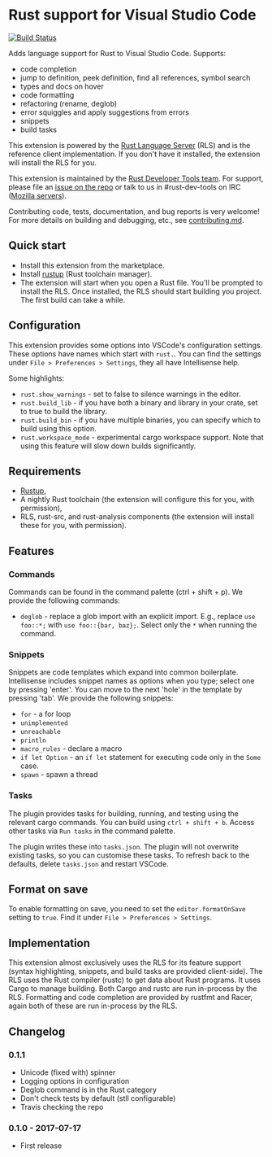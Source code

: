 # Rust support for Visual Studio Code

[![Build Status](https://travis-ci.org/rust-lang-nursery/rls-vscode.svg?branch=master)](https://travis-ci.org/rust-lang-nursery/rls-vscode)

Adds language support for Rust to Visual Studio Code. Supports:

* code completion
* jump to definition, peek definition, find all references, symbol search
* types and docs on hover
* code formatting
* refactoring (rename, deglob)
* error squiggles and apply suggestions from errors
* snippets
* build tasks

This extension is powered by the [Rust Language Server](https://github.com/rust-lang-nursery/rls)
(RLS) and is the reference client implementation. If you don't have it installed,
the extension will install the RLS for you.

This extension is maintained by the [Rust Developer Tools team](https://www.rust-lang.org/en-US/team.html#Dev-tools-team).
For support, please file an [issue on the repo](https://github.com/rust-lang-nursery/rls-vscode/issues/new)
or talk to us in #rust-dev-tools on IRC ([Mozilla servers](https://wiki.mozilla.org/IRC)).

Contributing code, tests, documentation, and bug reports is very welcome! For
more details on building and debugging, etc., see [contributing.md](contributing.md).


## Quick start

* Install this extension from the marketplace.
* Install [rustup](https://www.rustup.rs/) (Rust toolchain manager).
* The extension will start when you open a Rust file. You'll be prompted to
  install the RLS. Once installed, the RLS should start building you project.
  The first build can take a while.


## Configuration

This extension provides some options into VSCode's configuration settings. These
options have names which start with `rust.`. You can find the settings under
`File > Preferences > Settings`, they all have Intellisense help.

Some highlights:

* `rust.show_warnings` - set to false to silence warnings in the editor.
* `rust.build_lib` - if you have both a binary and library in your crate, set to
  true to build the library.
* `rust.build_bin` - if you have multiple binaries, you can specify which to build
  using this option.
* `rust.workspace_mode` - experimental cargo workspace support. Note that using
  this feature will slow down builds significantly.


## Requirements

* [Rustup](https://www.rustup.rs/),
* A nightly Rust toolchain (the extension will configure this for you, with permission),
* RLS, rust-src, and rust-analysis components (the extension will install these for you, with permission).


## Features

### Commands

Commands can be found in the command palette (ctrl + shift + p). We provide the
following commands:

* `deglob` - replace a glob import with an explicit import. E.g., replace
  `use foo::*;` with `use foo::{bar, baz};`. Select only the `*` when running
  the command.


### Snippets

Snippets are code templates which expand into common boilerplate. Intellisense
includes snippet names as options when you type; select one by pressing 'enter'.
You can move to the next 'hole' in the template by pressing 'tab'. We provide
the following snippets:

* `for` - a for loop
* `unimplemented`
* `unreachable`
* `println`
* `macro_rules` - declare a macro
* `if let Option` - an `if let` statement for executing code only in the `Some` case.
* `spawn` - spawn a thread


### Tasks

The plugin provides tasks for building, running, and testing using the relevant
cargo commands. You can build using `ctrl + shift + b`. Access other tasks via
`Run tasks` in the command palette.

The plugin writes these into `tasks.json`. The plugin will not overwrite
existing tasks, so you can customise these tasks. To refresh back to the
defaults, delete `tasks.json` and restart VSCode.


## Format on save

To enable formatting on save, you need to set the `editor.formatOnSave` setting
to `true`. Find it under `File > Preferences > Settings`.


## Implementation

This extension almost exclusively uses the RLS for its feature support (syntax
highlighting, snippets, and build tasks are provided client-side). The RLS uses
the Rust compiler (rustc) to get data about Rust programs. It uses Cargo to
manage building. Both Cargo and rustc are run in-process by the RLS. Formatting
and code completion are provided by rustfmt and Racer, again both of these are
run in-process by the RLS.


## Changelog

### 0.1.1

* Unicode (fixed with) spinner
* Logging options in configuration
* Deglob command is in the Rust category
* Don't check tests by default (stll configurable)
* Travis checking the repo

### 0.1.0 - 2017-07-17

* First release
